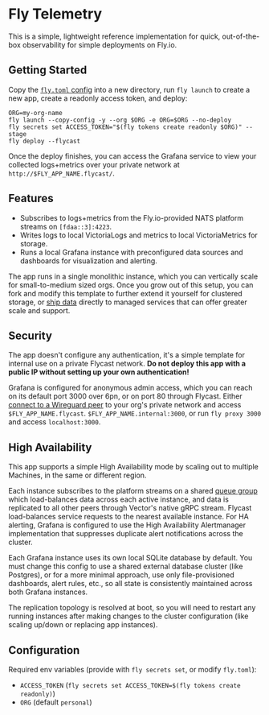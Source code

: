 # Fly Telemetry

This is a simple, lightweight reference implementation for quick, out-of-the-box observability
for simple deployments on Fly.io.


## Getting Started

Copy the [`fly.toml` config](./fly.toml) into a new directory, run `fly launch` to create a new app, create a readonly access token, and deploy:
```shell
ORG=my-org-name
fly launch --copy-config -y --org $ORG -e ORG=$ORG --no-deploy
fly secrets set ACCESS_TOKEN="$(fly tokens create readonly $ORG)" --stage
fly deploy --flycast 
```

Once the deploy finishes, you can access the Grafana service to view your collected logs+metrics over your private network at `http://$FLY_APP_NAME.flycast/`.

## Features

- Subscribes to logs+metrics from the Fly.io-provided NATS platform streams on `[fdaa::3]:4223`.
- Writes logs to local VictoriaLogs and metrics to local VictoriaMetrics for storage.
- Runs a local Grafana instance with preconfigured data sources and dashboards for visualization and alerting.

The app runs in a single monolithic instance, which you can vertically scale for small-to-medium sized orgs. Once you grow out of this setup, you can fork and modify
this template to further extend it yourself for clustered storage, or [ship data](https://github.com/superfly/fly-log-shipper) directly to managed services that can offer greater scale and support.

## Security

The app doesn't configure any authentication, it's a simple template for internal use on a private Flycast network.
**Do not deploy this app with a public IP without setting up your own authentication!**

Grafana is configured for anonymous admin access, which you can reach on its default port 3000 over 6pn,
or on port 80 through Flycast. Either [connect to a Wireguard peer](https://fly.io/docs/blueprints/connect-private-network-wireguard/) to your org's private network
and access `$FLY_APP_NAME.flycast`. `$FLY_APP_NAME.internal:3000`, or run `fly proxy 3000` and access `localhost:3000`.

## High Availability

This app supports a simple High Availability mode by scaling out to multiple Machines, in the same or different region.

Each instance subscribes to the platform streams on a shared [queue group](https://docs.nats.io/nats-concepts/core-nats/queue) which
load-balances data across each active instance, and data is replicated to all other peers through Vector's native gRPC stream.
Flycast load-balances service requests to the nearest available instance. For HA alerting, Grafana is configured to use the High Availability Alertmanager
implementation that suppresses duplicate alert notifications across the cluster.

Each Grafana instance uses its own local SQLite database by default. You must change this config to use
a shared external database cluster (like Postgres), or for a more minimal approach, use only file-provisioned
dashboards, alert rules, etc., so all state is consistently maintained across both Grafana instances.

The replication topology is resolved at boot, so you will need to restart any running instances after making changes to
the cluster configuration (like scaling up/down or replacing app instances).

## Configuration

Required env variables (provide with `fly secrets set`, or modify `fly.toml`):

* `ACCESS_TOKEN` (`fly secrets set ACCESS_TOKEN=$(fly tokens create readonly)`)
* `ORG` (default `personal`)
